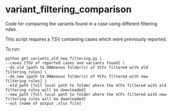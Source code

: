 # variant_filtering_comparison
Code for comparing the variants found in a case using different filtering rules.

This script requires a TSV containing cases which were previously reported.

To run:
```
python get_variants_old_new_filtering.py \
--cases [TSV of reported cases and variants found] \
--dx_old [path to DNAnexus folder(s) of VCFs filtered with old filtering rules] \
--dx_new [path to DNAnexus folder(s) of VCFs filtered with new filtering rules] \
--old_path [full local path to folder where the VCFs filtered with old filtering rules will be downloaded]
--new_path [full local path to folder where the VCFs filtered with new filtering rules will be downloaded]
--out [name of output .xlsx file]
```